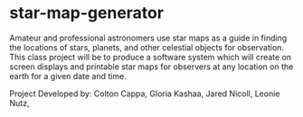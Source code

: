 # star-map-generator

Amateur and professional astronomers use star maps as a guide in finding the locations of 
stars, planets, and other celestial objects for observation.  This class project will be to 
produce a software system which will create on screen displays and printable star maps for 
observers at any location on the earth for a given date and time.

Project Developed by: 
Colton Cappa,
Gloria Kashaa,
Jared Nicoll,
Leonie Nutz,
